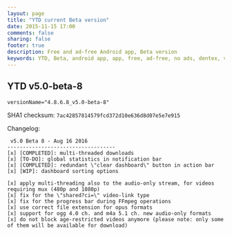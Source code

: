 ```yaml
---
layout: page
title: "YTD current Beta version"
date: 2015-11-15 17:00
comments: false
sharing: false
footer: true
description: Free and ad-free Android app, Beta version
keywords: YTD, Beta, android app, app, free, ad-free, no ads, dentex, video, audio, YouTube, downloader, media, conversion, extraction, management
---
```


## YTD v5.0-beta-8

`versionName="4.8.6.8_v5.0-beta-8"`

SHA1 checksum: `7ac42857814579fcd372d10e636d8d07e5e7e915`

Changelog:

     v5.0 Beta 8 - Aug 16 2016
    -----------------------------------
    [x] [COMPLETED]: multi-threaded downloads
    [x] [TO-DO]: global statistics in notification bar
    [x] [COMPLETED]: redundant \"clear dashboard\" button in action bar
    [x] [WIP]: dashboard sorting options
    
    [x] apply multi-threading also to the audio-only stream, for videos requiring mux (480p and 1080p)
    [x] fix for the \"shared?ci=\" video-link type
    [x] fix for the progress bar during FFmpeg operations
    [x] use correct file extension for opus formats
    [x] support for ogg 4.0 ch. and m4a 5.1 ch. new audio-only formats
    [x] do not block age-restricted videos anymore (please note: only some of them will be available for download)

